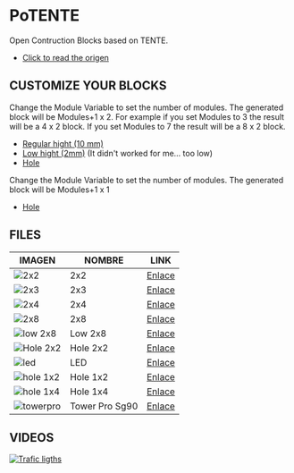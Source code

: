 # PoTENTE
Open Contruction Blocks based on TENTE. 
* [Click to read the origen](https://twitter.com/MrChuxMan/status/1034416685359538176)


## CUSTOMIZE YOUR BLOCKS
Change the Module Variable to set the number of modules. The generated block will be Modules+1 x 2. For example if you set Modules to 3 the result will be a 4 x 2 block. If you set Modules to 7 the result will be a 8 x 2 block. 
* [Regular hight (10 mm)](https://github.com/lobotic/OpenC/tree/master/modular)
* [Low hight (2mm)](https://github.com/lobotic/OpenC/tree/master/lowmodular) (It didn't worked for me... too low)
* [Hole](https://github.com/lobotic/OpenC/tree/master/holemodular)

Change the Module Variable to set the number of modules. The generated block will be Modules+1 x 1
* [Hole](https://github.com/lobotic/OpenC/tree/master/hole1xmodular)

## FILES
|IMAGEN|NOMBRE|LINK|
|------|------|----|
|![2x2](https://github.com/lobotic/OpenC/blob/master/2x2/2x2.jpg)| 2x2 |[Enlace](https://github.com/lobotic/OpenC/tree/master/2x2)|
|![2x3](https://github.com/lobotic/OpenC/blob/master/2x3/2x3.jpg)| 2x3 |[Enlace](https://github.com/lobotic/OpenC/tree/master/2x3)|
|![2x4](https://github.com/lobotic/PoTENTE/blob/master/2X4/2x4.jpg)| 2x4 |[Enlace](https://github.com/lobotic/OpenC/tree/master/2x4)|
|![2x8](https://github.com/lobotic/PoTENTE/blob/master/2x8/2x8.jpg)| 2x8 |[Enlace](https://github.com/lobotic/OpenC/tree/master/2x8)|
|![low 2x8](https://github.com/lobotic/PoTENTE/blob/master/low2x8/low2x8.jpg)| Low 2x8 |[Enlace](https://github.com/lobotic/OpenC/tree/master/low2x8)|
|![Hole 2x2](https://github.com/lobotic/PoTENTE/blob/master/hole2x2/hole2x2.jpg)| Hole 2x2 |[Enlace](https://github.com/lobotic/OpenC/tree/master/hole2x2)|
|![led](https://github.com/lobotic/PoTENTE/blob/master/led/LED.jpg)| LED |[Enlace](https://github.com/lobotic/OpenC/tree/master/led)|
|![hole 1x2](https://github.com/lobotic/PoTENTE/blob/master/hole1x2/hole1x2.jpg)| Hole 1x2 |[Enlace](https://github.com/lobotic/OpenC/tree/master/hole1x2)|
|![hole 1x4](https://github.com/lobotic/PoTENTE/blob/master/hole1x4/hole1x4.jpg)| Hole 1x4 |[Enlace](https://github.com/lobotic/OpenC/tree/master/hole1x4)|
|![towerpro](https://github.com/lobotic/PoTENTE/blob/master/towerpro/towerpro.jpg)| Tower Pro Sg90 |[Enlace](https://github.com/lobotic/OpenC/tree/master/towerpro)|

## VIDEOS
[![Trafic ligths](https://github.com/lobotic/PoTENTE/blob/master/images/semaforo.png)](https://youtu.be/DQeo-0c2oP4)
